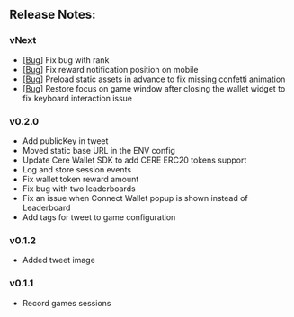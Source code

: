 ## Release Notes:

### vNext

- [[Bug]](https://www.notion.so/cere/If-a-player-took-20th-place-or-higher-then-21st-place-has-a-gift-icon-5bb7e12a9e4544a29f21bc607b3df324?pvs=4) Fix bug with rank
- [[Bug]](https://www.notion.so/cere/A-rewarding-pop-up-appears-on-the-top-and-moves-the-layout-11a377734b264549aa70b75bab664333?pvs=4) Fix reward notification position on mobile
- [[Bug]](https://www.notion.so/cere/Confetti-animation-on-Congratulations-screen-does-not-always-work-the-first-time-f88c1b30b9074077b70bd400f6e46a96?pvs=4) Preload static assets in advance to fix missing confetti animation
- [[Bug]](https://www.notion.so/cere/After-interacting-with-Wallet-button-the-control-arrows-become-inactive-b4f58387f306481ead213af8cc7af364?pvs=4) Restore focus on game window after closing the wallet widget to fix keyboard interaction issue

### v0.2.0

- Add publicKey in tweet
- Moved static base URL in the ENV config
- Update Cere Wallet SDK to add CERE ERC20 tokens support
- Log and store session events
- Fix wallet token reward amount
- Fix bug with two leaderboards
- Fix an issue when Connect Wallet popup is shown instead of Leaderboard
- Add tags for tweet to game configuration

### v0.1.2

- Added tweet image

### v0.1.1

- Record games sessions
